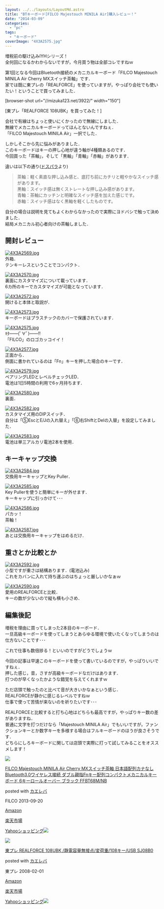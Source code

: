 ```yaml
---
layout: ../../layouts/LayoutMd.astro
title: "BTキーボード[FILCO Majestouch MINILA Air]購入レビュー！"
date: "2014-03-09"
categories: 
  - "pc"
tags: 
  - "キーボード"
coverImage: "4X3A2575.jpg"
---
```


増税前の駆け込みIYHシリーズ！  
全何回になるかわからないですが，今月買う物は全部コレですねｗ

第1回となる今回はBluetooth接続のメカニカルキーボード「FILCO Majestouch MINILA Air Cherry MXスイッチ茶軸」です．  
家では既に東プレの「REALFORCE」を使っていますが，やっぱり会社でも使いたい！ということで買ってみました．

\[browser-shot url="//mizuka123.net/3922/" width="150"\]

[東プレ「REALFORCE 108UBK」を買ってみた！]

会社で有線はちょっと使いにくかったので無線にしました．  
無線でメカニカルキーボードってほんとないんですねぇ．  
「FILCO Majestouch MINILA Air」一択でした．

しかしそこから先に悩みがありました．  
このキーボードはキーの押し心地が違う軸が4種類あるのです．  
今回買った「茶軸」，そして「黒軸」「青軸」「赤軸」があります．

違いは以下の通り([ドスパラ](http://www.dospara.co.jp/5info/share.php?contents=lp_keyboard)より)

> 茶軸：軽く素直な押し込み感と、底打ち前にカチリと軽やかなスイッチ感があります。  
> 黒軸：スイッチ感は無くストレートな押し込み感があります。  
> 青軸：茶軸にカッチンと明確なスイッチ感を加えた感じです。  
> 赤軸：スイッチ感はなく黒軸を軽くしたものです。

自分の場合は説明を見てもよくわからなかったので実際にヨドバシで触って決めました．  
結局メカニカル初心者向けの茶軸しました．

## 開封レビュー

[![4X3A2569.jpg](/archive/images/13032032763_205113c70e_b.jpg)](http://www.flickr.com/photos/67522130@N08/13032032763/ "4X3A2569.jpg")  
外箱．  
テンキーレスということでコンパクト．

[![4X3A2570.jpg](/archive/images/13031896755_06a3cea2da_b.jpg)](http://www.flickr.com/photos/67522130@N08/13031896755/ "4X3A2570.jpg")  
裏面にカスタマイズについて載っています．  
6カ所のキーでカスタマイズが可能となっています．

[![4X3A2572.jpg](/archive/images/13032267574_bff43d1f0b_b.jpg)](http://www.flickr.com/photos/67522130@N08/13032267574/ "4X3A2572.jpg")  
開けると本体と取説が．

[![4X3A2573.jpg](/archive/images/13031909305_7313da27d9_b.jpg)](http://www.flickr.com/photos/67522130@N08/13031909305/ "4X3A2573.jpg")  
キーボードはプラスチックのカバーで保護されています．

[![4X3A2575.jpg](/archive/images/13032279194_14a44b1b12_b.jpg)](http://www.flickr.com/photos/67522130@N08/13032279194/ "4X3A2575.jpg")  
ｷﾀ――(ﾟ∀ﾟ)――!!  
「FILCO」のロゴカッコイイ！

[![4X3A2577.jpg](/archive/images/13032282564_5cd19d5228_b.jpg)](http://www.flickr.com/photos/67522130@N08/13032282564/ "4X3A2577.jpg")  
正面から．  
側面に書かれているのは「Fn」キーを押した場合のキーです．

[![4X3A2579.jpg](/archive/images/13031920585_6562e940c6_b.jpg)](http://www.flickr.com/photos/67522130@N08/13031920585/ "4X3A2579.jpg")  
ペアリングLEDとレベルチェックLED．  
電池は1日5時間の利用で6ヶ月持ちます．

[![4X3A2580.jpg](/archive/images/13032290114_805be08629_b.jpg)](http://www.flickr.com/photos/67522130@N08/13032290114/ "4X3A2580.jpg")  
裏面．

[![4X3A2582.jpg](/archive/images/13032066673_9cc0740877_b.jpg)](http://www.flickr.com/photos/67522130@N08/13032066673/ "4X3A2582.jpg")  
カスタマイズ用のDIPスイッチ．  
自分は「⑤EscとE/Jの入れ替え」「⑥右ShiftとDelの入替」を設定してみました．

[![4X3A2583.jpg](/archive/images/13032070693_d54296e4e8_b.jpg)](http://www.flickr.com/photos/67522130@N08/13032070693/ "4X3A2583.jpg")  
電池は単三アルカリ電池2本を使用．

## キーキャップ交換

[![4X3A2584.jpg](/archive/images/13032074233_9292b0e717_b.jpg)](http://www.flickr.com/photos/67522130@N08/13032074233/ "4X3A2584.jpg")  
交換用キーキャップとKey Puller．

[![4X3A2585.jpg](/archive/images/13032077793_6c82a6c1e8_b.jpg)](http://www.flickr.com/photos/67522130@N08/13032077793/ "4X3A2585.jpg")  
Key Pullerを使うと簡単にキーが外せます．  
キーキャップに引っかけて･･･

[![4X3A2586.jpg](/archive/images/13031942305_6dfffa26c6_b.jpg)](http://www.flickr.com/photos/67522130@N08/13031942305/ "4X3A2586.jpg")  
パカッ！  
茶軸！

[![4X3A2587.jpg](/archive/images/13031945955_52304d8d20_b.jpg)](http://www.flickr.com/photos/67522130@N08/13031945955/ "4X3A2587.jpg")  
あとは交換用キーキャップをはめるだけ．

## 重さとか比較とか

[![4X3A2592.jpg](/archive/images/13032093673_709cf0dd78_b.jpg)](http://www.flickr.com/photos/67522130@N08/13032093673/ "4X3A2592.jpg")  
小型ですが重さは結構あります．(電池込み)  
これをカバンに入れて持ち運ぶのはちょっと厳しいかなぁｗ

[![4X3A2590.jpg](/archive/images/13031949855_7ff057e856_b.jpg)](http://www.flickr.com/photos/67522130@N08/13031949855/ "4X3A2590.jpg")  
愛用のREALFORCEと比較．  
キーの数が少ないので縦も横も小さめ．

## 編集後記

増税を理由に買ってしまった2本目のキーボード．  
一旦高級キーボードを使ってしまうとあらゆる環境で使いたくなってしまうのは仕方ないことです･･･

これで仕事も数倍捗る！といいのですがどうでしょうｗ

今回の記事は早速このキーボードを使って書いているのですが，やっぱりいいですねぇ．  
押した感じ，音，さすが高級キーボードなだけはあります．  
打つのが早くなったかような錯覚を与えてくれますｗ

ただ店頭で触ったのと比べて音が大きいかなぁという感じ．  
REALFORCEが静かに感じるレベルですねｗ  
仕事で使って苦情が来ないのを祈りたいです･･･

REALFORCEと比較すると打ち心地はどちらも最高ですが，やっぱりキー数の差がありますね．  
普通に文字を打つだけなら「Majestouch MINILA Air」でもいいですが，ファンクションキーとか数字キーを多様する場合はフルキーボードのほうが良さそうです．  
どちらにしろキーボードに関しては店頭で実際に打って試してみることをオススメします！

[![](/archive/images/414V-MD-0vL._SL160_.jpg)](https://www.amazon.co.jp/exec/obidos/ASIN/B00F3U0B0G/mizuka123-22/ref=nosim/)

[FILCO Majestouch MINILA Air Cherry MXスイッチ茶軸 日本語配列カナなし Bluetooth3.0ワイヤレス接続 ダブル親指Fnキー配列コンパクトメカニカルキーボード 6キーロールオーバー ブラック FFBT68M/NB](https://www.amazon.co.jp/exec/obidos/ASIN/B00F3U0B0G/mizuka123-22/ref=nosim/)

posted with [カエレバ](http://kaereba.com)

FILCO 2013-09-20

[Amazon](http://www.amazon.co.jp/gp/search?keywords=Bluetooth3.0%20FFBT68M%2FNB&__mk_ja_JP=%83J%83%5E%83J%83i&tag=mizuka123-22 "アマゾン")

[楽天市場](http://hb.afl.rakuten.co.jp/hgc/032b53ee.4b34c5ee.0f4a541e.f440145e/?pc=http%3A%2F%2Fsearch.rakuten.co.jp%2Fsearch%2Fmall%2FBluetooth3.0%2520FFBT68M%252FNB%2F-%2Ff.1-p.1-s.1-sf.0-st.A-v.2%3Fx%3D0%26scid%3Daf_ich_link_urltxt%26m%3Dhttp%3A%2F%2Fm.rakuten.co.jp%2F "楽天市場")

[Yahooショッピング![](//ad.jp.ap.valuecommerce.com/servlet/gifbanner?sid=3066752&pid=881990642)](//ck.jp.ap.valuecommerce.com/servlet/referral?sid=3066752&pid=881990642&vc_url=http%3A%2F%2Fshopping.search.yahoo.co.jp%2Fsearch%3FuIv%3Don%26ei%3DUTF-8%26tab_ex%3Dcommerce%26slider%3D0%26va%3DBluetooth3.0%2520FFBT68M%252FNB "Yahooショッピング")

[![](/archive/images/21BPx31z8-L._SL160_.jpg)](https://www.amazon.co.jp/exec/obidos/ASIN/B00133BGF6/mizuka123-22/ref=nosim/)

[東プレ REALFORCE 108UBK /静電容量無接点/変荷重/108キー/USB SJ08B0](https://www.amazon.co.jp/exec/obidos/ASIN/B00133BGF6/mizuka123-22/ref=nosim/)

posted with [カエレバ](http://kaereba.com)

東プレ 2008-02-01

[Amazon](http://www.amazon.co.jp/gp/search?keywords=SJ08B0&__mk_ja_JP=%83J%83%5E%83J%83i&tag=mizuka123-22 "アマゾン")

[楽天市場](http://hb.afl.rakuten.co.jp/hgc/032b53ee.4b34c5ee.0f4a541e.f440145e/?pc=http%3A%2F%2Fsearch.rakuten.co.jp%2Fsearch%2Fmall%2FSJ08B0%2F-%2Ff.1-p.1-s.1-sf.0-st.A-v.2%3Fx%3D0%26scid%3Daf_ich_link_urltxt%26m%3Dhttp%3A%2F%2Fm.rakuten.co.jp%2F "楽天市場")

[Yahooショッピング![](//ad.jp.ap.valuecommerce.com/servlet/gifbanner?sid=3066752&pid=881990642)](//ck.jp.ap.valuecommerce.com/servlet/referral?sid=3066752&pid=881990642&vc_url=http%3A%2F%2Fshopping.search.yahoo.co.jp%2Fsearch%3FuIv%3Don%26ei%3DUTF-8%26tab_ex%3Dcommerce%26slider%3D0%26va%3DSJ08B0 "Yahooショッピング")
